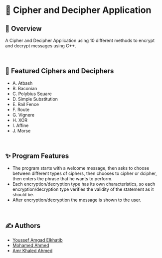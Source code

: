 # 🔐 Cipher and Decipher Application
## 📖 Overview
A Cipher and Decipher Application using 10 different methods to encrypt and decrypt messages using C++.

</br>

## 🔑 Featured Ciphers and Deciphers


- A. Atbash 
- B. Baconian 
- C. Polybius Square 
- D. Simple Substitution 
- E. Rail Fence 
- F. Route 
- G. Vignere 
- H. XOR 
- I. Affine 
- J. Morse 
 
</br>

## ✨ Program Features
- The program starts with a welcome message, then asks to choose between different types of ciphers, then chooses to cipher or dcipher, then enters the phrase that he wants to perform.
- Each encryption/decryption type has its own characteristics, so each encryption/decryption type verifies the validity of the statement as it should be.
- After encryption/decryption the message is shown to the user.

</br>

## ✍️ Authors


- [Youssef Amgad Elkhatib](https://github.com/YoussefElkhatib)
- [Mohamed Ahmed](https://github.com/mohamedahmed2005)
- [Amr Khaled Ahmed](https://github.com/Amr-Khaled-Ahmed)

